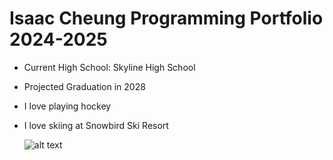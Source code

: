 # Isaac Cheung Programming Portfolio 2024-2025
* Current High School: Skyline High School
* Projected Graduation in 2028
* I love playing hockey
* I love skiing at Snowbird Ski Resort

  ![alt text](https://snowbrains.com/wp-content/uploads/2024/05/Snowbird-tram-1-1.jpg)
